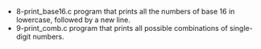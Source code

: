 - 8-print_base16.c program that prints all the numbers of base 16 in lowercase, followed by a new line.
- 9-print_comb.c program that prints all possible combinations of single-digit numbers.
